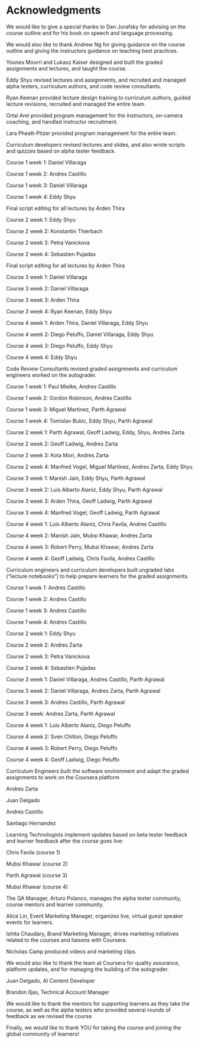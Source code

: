 # Acknowledgments

We would like to give a special thanks to Dan Jurafsky for advising on the course outline and for his book on speech and language processing.

We would also like to thank Andrew Ng for giving guidance on the course outline and giving the instructors guidance on teaching best practices.

Younes Mourri and Lukasz Kaiser designed and built the graded assignments and lectures, and taught the course.

Eddy Shyu revised lectures and assignments, and recruited and managed alpha testers, curriculum authors, and code review consultants.

Ryan Keenan provided lecture design training to curriculum authors, guided lecture revisions, recruited and managed the entire team.

Ortal Arel provided program management for the instructors, on-camera coaching, and handled instructor recruitment.

Lara Pheatt-Pitzer provided program management for the entire team.

Curriculum developers revised lectures and slides, and also wrote scripts and quizzes based on alpha tester feedback.

Course 1 week 1: Daniel Villaraga

Course 1 week 2: Andres Castillo

Course 1 week 3: Daniel Villaraga

Course 1 week 4: Eddy Shyu

Final script editing for all lectures by Arden Thira

Course 2 week 1: Eddy Shyu

Course 2 week 2: Konstantin Thierbach

Course 2 week 3: Petra Vanickova

Course 2 week 4: Sebastien Pujadas 

Final script editing for all lectures by Arden Thira

Course 3 week 1: Daniel Villaraga

Course 3 week 2: Daniel Villaraga

Course 3 week 3: Arden Thira

Course 3 week 4: Ryan Keenan, Eddy Shyu

Course 4 week 1: Arden Thira, Daniel Villaraga, Eddy Shyu

Course 4 week 2: Diego Peluffo, Daniel Villaraga, Eddy Shyu

Course 4 week 3: Diego Peluffo, Eddy Shyu

Course 4 week 4: Eddy Shyu

Code Review Consultants revised graded assignments and curriculum engineers worked on the autograder.

Course 1 week 1: Paul Mielke, Andres Castillo

Course 1 week 2: Gordon Robinson, Andres Castillo

Course 1 week 3: Miguel Martinez, Parth Agrawal

Course 1 week 4: Tomislav Bukic, Eddy Shyu, Parth Agrawal

Course 2 week 1: Parth Agrawal, Geoff Ladwig, Eddy, Shyu, Andres Zarta

Course 2 week 2: Geoff Ladwig, Andres Zarta

Course 2 week 3: Kota Mori, Andres Zarta

Course 2 week 4: Manfred Vogel, Miguel Martinez, Andres Zarta, Eddy Shyu

Course 3 week 1: Manish Jain, Eddy Shyu, Parth Agrawal

Course 3 week 2: Luis Alberto Alaniz, Eddy Shyu, Parth Agrawal

Course 3 week 3: Arden Thira, Geoff Ladwig, Parth Agrawal

Course 3 week 4: Manfred Vogel, Geoff Ladwig, Parth Agrawal

Course 4 week 1: Luis Alberto Alaniz, Chris Favila,  Andres Castillo 

Course 4 week 2: Manish Jain, Mubsi Khawar,  Andres Zarta

Course 4 week 3: Robert Perry, Mubsi Khawar, Andres Zarta

Course 4 week 4: Geoff Ladwig, Chris Favila, Andres Castillo 

Curriculum engineers and curriculum developers built ungraded labs (“lecture notebooks”) to help prepare learners for the graded assignments.

Course 1 week 1: Andres Castillo

Course 1 week 2: Andres Castillo

Course 1 week 3: Andres Castillo

Course 1 week 4: Andres Castillo

Course 2 week 1: Eddy Shyu

Course 2 week 2: Andres Zarta

Course 2 week 3: Petra Vanickova

Course 2 week 4: Sebastien Pujadas

Course 3 week 1: Daniel Villaraga, Andres Castillo, Parth Agrawal

Course 3 week 2: Daniel Villaraga, Andres Zarta, Parth Agrawal

Course 3 week 3: Andres Castillo, Parth Agrawal

Course 3 week: Andres Zarta, Parth Agrawal

Course 4 week 1: Luis Alberto Alaniz, Diego Peluffo

Course 4 week 2: Sven Chilton, Diego Peluffo

Course 4 week 3: Robert Perry, Diego Peluffo

Course 4 week 4: Geoff Ladwig, Diego Peluffo

Curriculum Engineers built the software environment and adapt the graded assignments to work on the Coursera platform

Andres Zarta

Juan Delgado

Andres Castillo

Santiago Hernandez

Learning Technologists implement updates based on beta tester feedback and learner feedback after the course goes live:

Chris Favila (course 1)

Mubsi Khawar (course 2)

Parth Agrawal (course 3)

Mubsi Khawar (course 4)

The QA Manager, Arturo Polanco, manages the alpha tester community, course mentors and learner community.

Alice Lin, Event Marketing Manager, organizes live, virtual guest speaker events for learners.

Ishita Chaudary, Brand Marketing Manager, drives marketing initiatives related to the courses and liaisons with Coursera.

Nicholas Camp produced videos and marketing clips. 

We would also like to thank the team at Coursera for quality assurance, platform updates, and for managing the building of the autograder.

Juan Delgado, AI Content Developer

Brandon Iljas, Technical Account Manager

We would like to thank the mentors for supporting learners as they take the course, as well as the alpha testers who provided several rounds of feedback as we revised the course.

Finally, we would like to thank YOU for taking the course and joining the global community of learners!